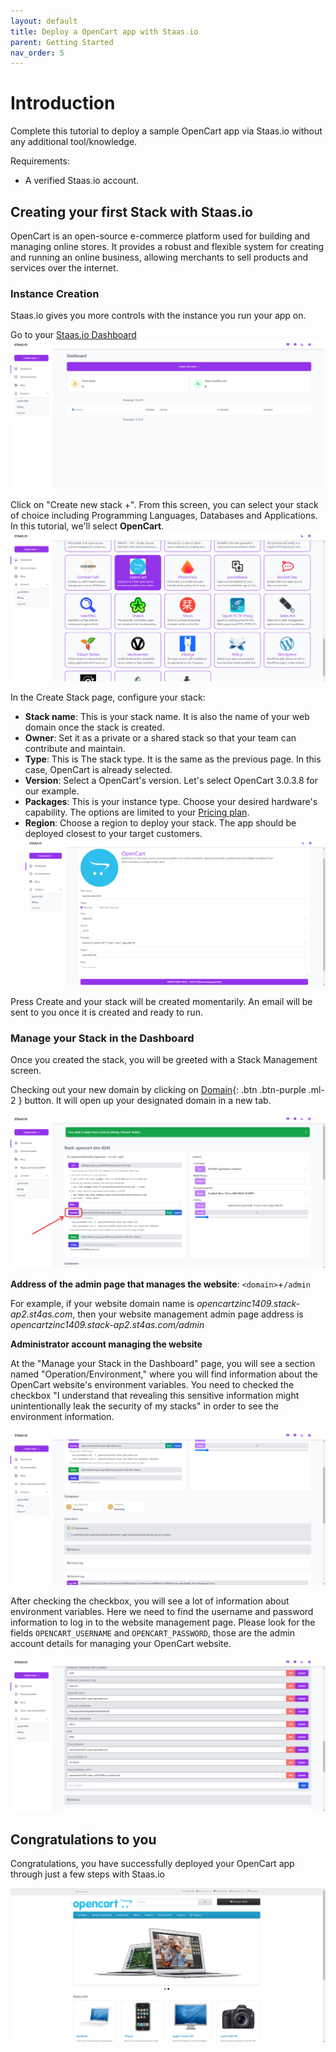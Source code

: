 ```yaml
---
layout: default
title: Deploy a OpenCart app with Staas.io
parent: Getting Started
nav_order: 5
---
```


# Introduction
Complete this tutorial to deploy a sample OpenCart app via Staas.io without any additional tool/knowledge.

Requirements:
- A verified Staas.io account.

## Creating your first Stack with Staas.io
OpenCart is an open-source e-commerce platform used for building and managing online stores. It provides a robust and flexible system for creating and running an online business, allowing merchants to sell products and services over the internet.

### Instance Creation
Staas.io gives you more controls with the instance you run your app on.

Go to your [Staas.io Dashboard](https://www.staas.io/dashboard?utm_source=docs)
![](../../assets/images/getting-started/staas-dashboard.png)

Click on "Create new stack +".
From this screen, you can select your stack of choice including Programming Languages, Databases and Applications. In this tutorial, we'll select **OpenCart**.
![](../../assets/images/getting-started/opencart-create-stack.png)

In the Create Stack page, configure your stack:
- **Stack name**: This is your stack name. It is also the name of your web domain once the stack is created.
- **Owner**: Set it as a private or a shared stack so that your team can contribute and maintain.
- **Type**: This is The stack type. It is the same as the previous page. In this case, OpenCart is already selected.
- **Version**: Select a OpenCart's version. Let's select OpenCart 3.0.3.8 for our example.
- **Packages**: This is your instance type. Choose your desired hardware's capability. The options are limited to your [Pricing plan](https://www.staas.io/#pricing).
- **Region**: Choose a region to deploy your stack. The app should be deployed closest to your target customers.
![](../../assets/images/getting-started/opencart-create-opencart-screen.png)

Press Create and your stack will be created momentarily. An email will be sent to you once it is created and ready to run.

### Manage your Stack in the Dashboard
Once you created the stack, you will be greeted with a Stack Management screen.

Checking out your new domain by clicking on [Domain](){: .btn .btn-purple .ml-2 } button. It will open up your designated domain in a new tab.

![](../../assets/images/getting-started/opencart-stack-dashboard.png)

**Address of the admin page that manages the website**: `<domain>`+`/admin`

For example, if your website domain name is *opencartzinc1409.stack-ap2.st4as.com*, then your website management admin page address is *opencartzinc1409.stack-ap2.st4as.com/admin*

**Administrator account managing the website**

At the "Manage your Stack in the Dashboard" page, you will see a section named "Operation/Environment," where you will find information about the OpenCart website's environment variables. You need to checked the checkbox "I understand that revealing this sensitive information might unintentionally leak the security of my stacks" in order to see the environment information.

![](../../assets/images/getting-started/opencart-stack-dashboard-enviroment.png)

After checking the checkbox, you will see a lot of information about environment variables. Here we need to find the username and password information to log in to the website management page. Please look for the fields `OPENCART_USERNAME` and `OPENCART_PASSWORD`, those are the admin account details for managing your OpenCart website.

![](../../assets/images/getting-started/opencart-stack-dashboard-enviroment-02.png)

## Congratulations to you
Congratulations, you have successfully deployed your OpenCart app through just a few steps with Staas.io

![](../../assets/images/getting-started/opencart-home-page.png)